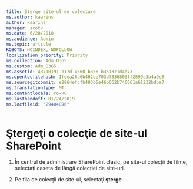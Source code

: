 ```yaml
---
title: Şterge site-ul de colectare
ms.author: kaarins
author: kaarins
manager: scotv
ms.date: 6/28/2018
ms.audience: Admin
ms.topic: article
ROBOTS: NOINDEX, NOFOLLOW
localization_priority: Priority
ms.collection: Adm_O365
ms.custom: Adm_O365
ms.assetid: 48710191-b17d-4560-b356-b351371d4d73
ms.openlocfilehash: 1feea26a6b462ee703df836803ff2899a3b4a9e8
ms.sourcegitcommit: e2864efcfb493b6e46b662b746661a61232bdba7
ms.translationtype: MT
ms.contentlocale: ro-RO
ms.lasthandoff: 01/24/2019
ms.locfileid: "29484896"
---
```

# <a name="delete-a-sharepoint-site-collection"></a>Ştergeţi o colecţie de site-ul SharePoint

1. În centrul de administrare SharePoint clasic, pe site-ul colecţii de filme, selectaţi caseta de lângă colecției de site-uri.
    
2. Pe fila de colecții de site-ul, selectaţi **şterge**.
    

